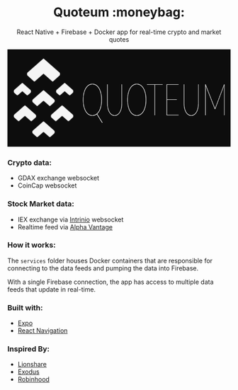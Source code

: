<div align="center">
  <h1>Quoteum :moneybag:</h1>
  <p>React Native + Firebase + Docker app for real-time crypto and market quotes</p>
  <img src="/app/src/assets/icons/logo_name_black_770x220.png" alt="Quoteum Logo" height="220" width="770"/>
</div>

### Crypto data:
- GDAX exchange websocket
- CoinCap websocket

### Stock Market data:
- IEX exchange via [Intrinio](https://intrinio.com/) websocket
- Realtime feed via [Alpha Vantage](https://www.alphavantage.co/)

### How it works:
The `services` folder houses Docker containers that are responsible for connecting to the data feeds and pumping the data into Firebase.

With a single Firebase connection, the app has access to multiple data feeds that update in real-time.

### Built with:
- [Expo](https://expo.io/)
- [React Navigation](https://reactnavigation.org/)

### Inspired By:
- [Lionshare](https://lionshare.capital/)
- [Exodus](https://www.exodus.io/)
- [Robinhood](https://www.robinhood.com/)
